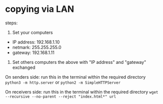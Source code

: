 # copying via LAN

steps:
1. Set your computers
* IP address: 192.168.1.10
* netmark: 255.255.255.0
* gateway: 192.168.1.11
1. Set others computers
the above with "IP address" and "gateway" exchanged

On senders side:
run this in the terminal within the required directory `python3 -m http.server` or `python2 -m SimpleHTTPServer`

On receivers side:
run this in the terminal within the required directory `wget --recursive --no-parent --reject "index.html*" url`



